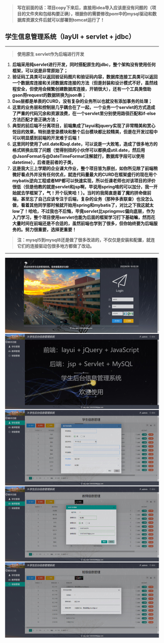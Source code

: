 > **写在前面的话：项目copy下来后，直接用idea导入应该是没有问题的（项目的文件夹和包结构要正确），根据你的需要修改pom中的mysql驱动和数据库资源文件后就可以部署到tomcat运行了！**
## 学生信息管理系统（**layUI + servlet + jdbc**）
***
> **使用原生 servlet作为后端进行开发**
1. **后端采用纯servlet进行开发，同时搭配原生的jdbc，整个架构没有使用任何框架，可以说是非常原始了；**    
2. **验证码工具类可以返回验证码图片和验证码内容，数据库连接工具类可以返回一个数据库连接和关闭数据库连接的方法（但是封装和设计模式不好，虽然线程安全，但使用会频繁创建数据库连接，开销很大），还有一个工具类借助gson将request的数据转换为json串；**   
3. **Dao层都是单表的CURD，没有复杂的业务所以也就没有添加事务的处理；**
4. **这里的业务层和控制层几乎耦合在了一起，一个业务一个servlet的方式造成了严重的代码冗余和资源浪费，在一个servlet里分别使用路径匹配和if-else方法匹配才是正确方法；**  
5. **典型的前后端不分离项目，前端集成了layui和jquery实现了非常精美和赏心悦目的效果，特别是登录模块和整个后台模块都比较精美，但是在开发过程中可以明显感到前端的开发难于后端！**    
6. **这里同时使用了util.date和sql.date，可以说是一大败笔，造成了很多地方的格式转换出现了问题（觉得别扭的小伙伴可以都换成util.date，然后用@JsonFormat与@DateTimeFormat注解就行，数据库字段可以使用datetime），后者是前者的子类，**
7. **这是我大三上学期的企业课大作业，整个项目皆为原创，如你所见除了前端稍微好看点外并没有任何优点，就连代码量最大的CURD在框架盛行的现在用个mybatis逆向工程或者MP都可以快速实现，所以任课老师也对该项目的评价很低（但是他教的就是servlet和jsp啊，早说用spring啥的可以加分，我一开始就去学框架了，气！开个玩笑哈！）。当时的我简直是着了魔的拼命做前端，甚至忘了自己应该专注于后端，复杂的业务（那种多表联查）也没怎么做，看着其他同学那时候就开始用spring和mybatis了，对比之下我这就太low了！哈哈，不过我也不后悔，毕竟servlet比springmvc偏向底层，作为入门学习，整个项目使用servlet也能为后面的框架学习打下基础嘛，然而花大量时间在前端还是不合适的，虽然前端也学到了很多，但你始终要为后端服务的。努力很重要，选择更重要！**
> **注：mysql5到mysql8还是做了很多改进的，不仅仅是安装和配置，就连它们的连接驱动包很多地方都做了改动。** 
***
![示例图片](https://github.com/DragonLog/studentManagement/blob/main/pictureForExample/show1.jpg)
![示例图片](https://github.com/DragonLog/studentManagement/blob/main/pictureForExample/show2.jpg)
![示例图片](https://github.com/DragonLog/studentManagement/blob/main/pictureForExample/show3.jpg)
![示例图片](https://github.com/DragonLog/studentManagement/blob/main/pictureForExample/show4.jpg)
![示例图片](https://github.com/DragonLog/studentManagement/blob/main/pictureForExample/show5.jpg)

